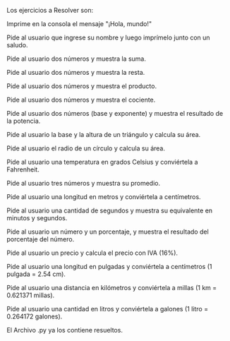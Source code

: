 Los ejercicios a Resolver son:

Imprime en la consola el mensaje "¡Hola, mundo!"

Pide al usuario que ingrese su nombre y luego imprímelo junto con un saludo.

Pide al usuario dos números y muestra la suma.

Pide al usuario dos números y muestra la resta.

Pide al usuario dos números y muestra el producto.

Pide al usuario dos números y muestra el cociente.

Pide al usuario dos números (base y exponente) y muestra el resultado de la potencia.

Pide al usuario la base y la altura de un triángulo y calcula su área.

Pide al usuario el radio de un círculo y calcula su área.

Pide al usuario una temperatura en grados Celsius y conviértela a Fahrenheit. 

Pide al usuario tres números y muestra su promedio. 

Pide al usuario una longitud en metros y conviértela a centímetros. 

Pide al usuario una cantidad de segundos y muestra su equivalente en minutos y segundos. 

Pide al usuario un número y un porcentaje, y muestra el resultado del porcentaje del número.

Pide al usuario un precio y calcula el precio con IVA (16%). 

Pide al usuario una longitud en pulgadas y conviértela a centímetros (1 pulgada = 2.54 cm).

Pide al usuario una distancia en kilómetros y conviértela a millas (1 km = 0.621371 millas).

Pide al usuario una cantidad en litros y conviértela a galones (1 litro = 0.264172 galones).

El Archivo .py ya los contiene resueltos.
